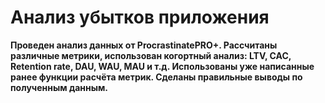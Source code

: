 # Анализ убытков приложения 

**Проведен анализ данных от ProcrastinatePRO+.
Рассчитаны различные метрики, использован когортный анализ: LTV, CAC, Retention rate, DAU, WAU, MAU и т.д. Использованы уже написанные ранее функции расчёта метрик. Сделаны правильные выводы по полученным данным.**
